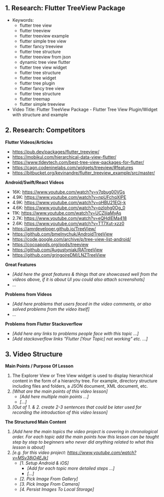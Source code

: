 ## 1. Research: Flutter TreeView Package

- Keywords:
    - flutter tree view
    - flutter treeview
    - flutter treeview example
    - flutter simple tree view
    - flutter fancy treeview
    - flutter tree structure
    - flutter treeview from json
    - dynamic tree view flutter
    - flutter tree view widget
    - flutter tree structure
    - flutter tree widget
    - flutter tree plugin
    - flutter fancy tree view
    - flutter tree structure
    - flutter treemap
    - flutter simple treeview
- Video Title: Flutter TreeView Package - Flutter Tree View Plugin/Widget with structure and example


## 2. Research: Competitors

**Flutter Videos/Articles**

- https://pub.dev/packages/flutter_treeview/
- https://mobikul.com/hierarchical-data-view-flutter/
- https://www.tldevtech.com/best-tree-view-packages-for-flutter/
- https://cagn.codeninelabs.com/widgets/treeview/#features
- https://bitbucket.org/kevinandre/flutter_treeview_example/src/master/

**Android/Swift/React Videos**

- 16K: https://www.youtube.com/watch?v=y7qbug00VGs
- 4.9K: https://www.youtube.com/watch?v=npUFchqXIPE
- 4.9K: https://www.youtube.com/watch?v=oHBU21EOj-k
- 4.6K: https://www.youtube.com/watch?v=pzIohg0Og_0
- 11K: https://www.youtube.com/watch?v=UCZljiaMyAs
- 2.7K: https://www.youtube.com/watch?v=eQHdlEMa418
- 2.6K: https://www.youtube.com/watch?v=TT7Xut-xzz0
- https://amrdeveloper.github.io/TreeView/
- https://github.com/bmelnychuk/AndroidTreeView
- https://code.google.com/archive/p/tree-view-list-android/
- https://cocoapods.org/pods/treeview
- https://github.com/Augustyniak/RATreeView
- https://github.com/gringoireDM/LNZTreeView

**Great Features**
- _[Add here the great features & things that are showcased well from the videos above, if it is about UI you could also attach screenshots]_
- _..._

**Problems from Videos**
- _[Add here problems that users faced in the video comments, or also solved problems from the video itself]_
- _..._

**Problems from Flutter Stackoverflow**

- _[Add here any links to problems people face with this topic ...]_
- _[Add stackoverflow links "Flutter [Your Topic] not working" etc. ...]_

## 3. Video Structure

**Main Points / Purpose Of Lesson**

1. The Explorer View or Tree View widget is used to display hierarchical content in the form of a hierarchy tree. For example, directory structure including files and folders, a JSON document, XML document, etc.
2. _[What are the main points of this video lesson]_
    - _[Add here multiple main points ...]_
    - _[...]_
3. _[Out of 1. & 2. create 2-3 sentences that could be later used for recording the introduction of this video lesson]_

**The Structured Main Content**
1. _[Add here the main topics the video project is covering in chronological order. For each topic add the main points how this lesson can be taught step by step to beginners who never did anything related to what this lesson is about]_
2. _[e.g. for this video project: https://www.youtube.com/watch?v=MSv38jO4EJk]_
    - _[1. Setup Android & iOS]_
        - _[Add for each topic more detailed steps ...]_
        - _[...]_
    - _[2. Pick Image From Gallery]_
    - _[3. Pick Image From Camera]_
    - _[4. Persist Images To Local Storage]_
